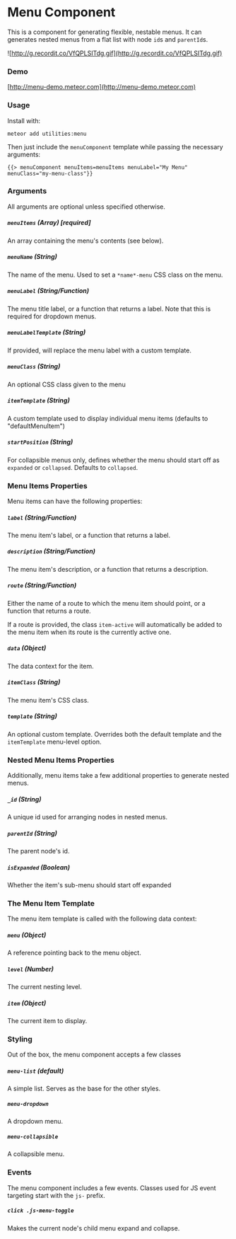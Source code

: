 # Menu Component

This is a component for generating flexible, nestable menus. It can generates nested menus from a flat list with node `id`s and `parentId`s. 

![http://g.recordit.co/VfQPLSITdg.gif](http://g.recordit.co/VfQPLSITdg.gif)

### Demo

[http://menu-demo.meteor.com](http://menu-demo.meteor.com)

### Usage

Install with: 

```
meteor add utilities:menu
```

Then just include the `menuComponent` template while passing the necessary arguments:

```
{{> menuComponent menuItems=menuItems menuLabel="My Menu" menuClass="my-menu-class"}}
```

### Arguments

All arguments are optional unless specified otherwise. 

##### `menuItems` (Array) [required]

An array containing the menu's contents (see below).

##### `menuName` (String)

The name of the menu. Used to set a `*name*-menu` CSS class on the menu. 

##### `menuLabel` (String/Function)

The menu title label, or a function that returns a label. Note that this is required for dropdown menus. 

##### `menuLabelTemplate` (String)

If provided, will replace the menu label with a custom template.

##### `menuClass` (String)

An optional CSS class given to the menu

##### `itemTemplate` (String)

A custom template used to display individual menu items (defaults to "defaultMenuItem")

##### `startPosition` (String)

For collapsible menus only, defines whether the menu should start off as `expanded` or `collapsed`. Defaults to `collapsed`.

### Menu Items Properties

Menu items can have the following properties:

##### `label` (String/Function)

The menu item's label, or a function that returns a label. 

##### `description` (String/Function)

The menu item's description, or a function that returns a description. 

##### `route` (String/Function)

Either the name of a route to which the menu item should point, or a function that returns a route.

If a route is provided, the class `item-active` will automatically be added to the menu item when its route is the currently active one. 

##### `data` (Object)

The data context for the item. 

##### `itemClass` (String)

The menu item's CSS class. 

##### `template` (String)

An optional custom template. Overrides both the default template and the `itemTemplate` menu-level option. 

### Nested Menu Items Properties

Additionally, menu items take a few additional properties to generate nested menus. 

##### `_id` (String)

A unique id used for arranging nodes in nested menus. 

##### `parentId` (String)

The parent node's id. 

##### `isExpanded` (Boolean)

Whether the item's sub-menu should start off expanded

### The Menu Item Template

The menu item template is called with the following data context:

##### `menu` (Object)

A reference pointing back to the menu object.

##### `level` (Number)

The current nesting level.

##### `item` (Object)

The current item to display. 

### Styling

Out of the box, the menu component accepts a few classes

##### `menu-list` (default)

A simple list. Serves as the base for the other styles.

##### `menu-dropdown`

A dropdown menu.

##### `menu-collapsible`

A collapsible menu. 

### Events

The menu component includes a few events. Classes used for JS event targeting start with the `js-` prefix. 

##### `click .js-menu-toggle`

Makes the current node's child menu expand and collapse.